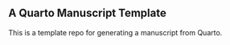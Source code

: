 ## A Quarto Manuscript Template

This is a template repo for generating a manuscript from Quarto.


